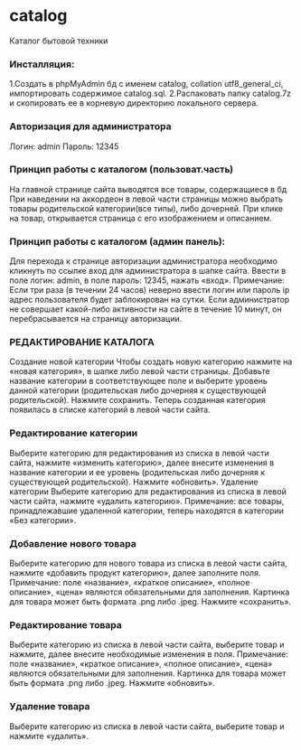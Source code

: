 # catalog
Каталог бытовой техники

### Инсталляция:
1.Создать в phpMyAdmin бд с именем catalog, collation utf8_general_ci, импортировать содержимое catalog.sql.
2.Распаковать папку catalog.7z и скопировать ее в корневую директорию локального сервера.

### Авторизация для администратора
Логин: admin
Пароль: 12345

### Принцип работы с каталогом (пользоват.часть)
На главной странице сайта выводятся все товары, содержащиеся в бд
При наведении на аккордеон в левой части страницы можно выбрать товары родительской категории(все типы), либо дочерней.
При клике на товар, открывается страница с его изображением и описанием.

### Принцип работы с каталогом (админ панель):
Для перехода к странице авторизации администратора необходимо кликнуть по ссылке вход для администратора в шапке сайта.
Ввести в поле логин: admin, в поле пароль: 12345, нажать «вход».
Примечание:
Если три раза (в течении 24 часов) неверно ввести логин или пароль ip адрес пользователя будет заблокирован на сутки.
Если администратор не совершает какой-либо активности на сайте в течение 10 минут, он перебрасывается на страницу авторизации.

### РЕДАКТИРОВАНИЕ КАТАЛОГА
Создание новой категории
Чтобы создать новую категорию нажмите на «новая категория», в шапке либо левой части страницы.
Добавьте название категории в соответствующее поле и выберите уровень данной категории (родительская либо дочерняя к существующей родительской).
Нажмите сохранить.
Теперь созданная категория появилась в списке категорий в левой части сайта.

### Редактирование категории
Выберите категорию для редактирования из списка в левой части сайта, нажмите «изменить категорию», далее внесите изменения в название категории и ее уровень (родительская либо дочерняя к существующей родительской). Нажмите «обновить».
Удаление категории
Выберите категорию для редактирования из списка в левой части сайта, нажмите «удалить категорию». 
Примечание: все товары, принадлежавшие удаленной категории, теперь находятся в категории «Без категории».

### Добавление нового товара
Выберите категорию для нового товара из списка в левой части сайта, нажмите «добавить продукт категорию», далее заполните поля. 
Примечание: поле «название», «краткое описание», «полное описание», «цена» являются обязательными для заполнения. Картинка для товара может быть формата .png либо .jpeg. Нажмите «сохранить».

### Редактирование товара
Выберите категорию из списка в левой части сайта, выберите товар и нажмите, далее внесите необходимые изменения в поля. 
Примечание: поле «название», «краткое описание», «полное описание», «цена» являются обязательными для заполнения. Картинка для товара может быть формата .png либо .jpeg. Нажмите «обновить».

### Удаление товара
Выберите категорию из списка в левой части сайта, выберите товар и нажмите «удалить».
